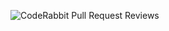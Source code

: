 ![CodeRabbit Pull Request Reviews](https://img.shields.io/coderabbit/prs/github/rahul-p-007/Second_Brain?utm_source=oss&utm_medium=github&utm_campaign=rahul-p-007%2FSecond_Brain&labelColor=171717&color=FF570A&link=https%3A%2F%2Fcoderabbit.ai&label=CodeRabbit+Reviews)
